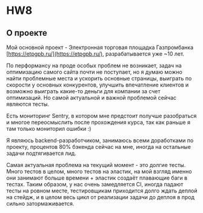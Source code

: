 # HW8

## О проекте

Мой основной проект - Электронная торговая площадка Газпромбанка [https://etpgpb.ru/](https://etpgpb.ru/), разрабатывается уже ~10 лет.

По перформансу на проде особых проблем не возникает, задач на оптимизацию самого сайта почти не поступает, но я думаю можно найти проблемные места и ускорить основные страницы, выиграть по скорости у основных конкурентов, улучшить впечатление клиентов и возможно выиграть какие-то деньги для компании за счет оптимизаций. Но самой актуальной и важной проблемой сейчас являются тесты.

Есть мониторинг Sentry, в котором мне предстоит получше разобраться и многое переосмыслить после прохождения курса, так как раньше я там только мониторил ошибки :)

Я являюсь backend-разработчиком, занимаюсь всеми доработками по проекту, процентов 80% бэкенда сейчас на мне, иногда на остальные задачи подтягивается лид.

Самая актуальная проблема на текущий момент - это долгие тесты. Много тестов в целом, много тестов на эластик, на мой взгляд именно они занимают больше времени + эластик создаёт плавающие баги в тестах. Таким образом, у нас очень замедляется CI, иногда падают тесты на ровном месте, тестировщикам приходится долго ждать деплой на стейдж, и в целом весь цикл от реализации задачи до деплоя в прод сильно затормаживается.
